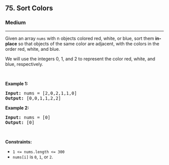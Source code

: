 <h2>75. Sort Colors</h2><h3>Medium</h3><hr><div><p>Given an array <code>nums</code> with n objects colored red, white, or blue, sort them <strong>in-place</strong> so that objects of the same color are adjacent, with the colors in the order red, white, and blue.</p>

<p>We will use the integers 0, 1, and 2 to represent the color red, white, and blue, respectively.</p>

<p>&nbsp;</p>
<p><strong>Example 1:</strong></p>

<pre><strong>Input:</strong> nums = [2,0,2,1,1,0]
<strong>Output:</strong> [0,0,1,1,2,2]
</pre>

<p><strong>Example 2:</strong></p>

<pre><strong>Input:</strong> nums = [0]
<strong>Output:</strong> [0]
</pre>

<p>&nbsp;</p>
<p><strong>Constraints:</strong></p>

<ul>
	<li><code>1 &lt;= nums.length &lt;= 300</code></li>
	<li><code>nums[i]</code> is <code>0</code>, <code>1</code>, or <code>2</code>.</li>
</ul>
</div>
